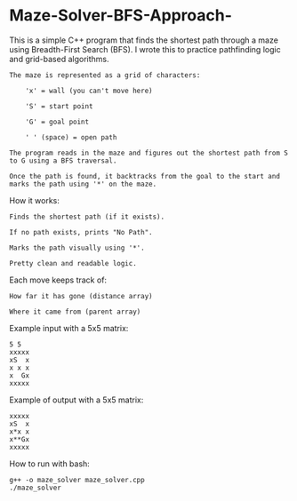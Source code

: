 # Maze-Solver-BFS-Approach-
This is a simple C++ program that finds the shortest path through a maze using Breadth-First Search (BFS). I wrote this to practice pathfinding logic and grid-based algorithms.

    The maze is represented as a grid of characters:

        'x' = wall (you can't move here)

        'S' = start point

        'G' = goal point

        ' ' (space) = open path

    The program reads in the maze and figures out the shortest path from S to G using a BFS traversal.

    Once the path is found, it backtracks from the goal to the start and marks the path using '*' on the maze.

How it works:

    Finds the shortest path (if it exists).

    If no path exists, prints "No Path".

    Marks the path visually using '*'.

    Pretty clean and readable logic.

Each move keeps track of:

    How far it has gone (distance array)

    Where it came from (parent array)

Example input with a 5x5 matrix:

    5 5  
    xxxxx  
    xS  x  
    x x x  
    x  Gx  
    xxxxx  

Example of output with a 5x5 matrix:

    xxxxx  
    xS  x  
    x*x x  
    x**Gx  
    xxxxx  

How to run with bash:

    g++ -o maze_solver maze_solver.cpp  
    ./maze_solver

